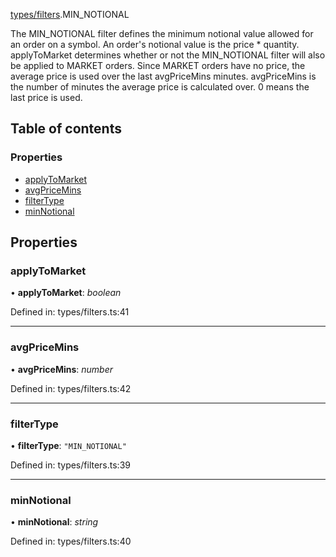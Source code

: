 [types/filters](../modules/Module:-types/filters).MIN_NOTIONAL

The MIN_NOTIONAL filter defines the minimum notional value allowed for an order on a symbol. An order's notional value is the price * quantity. applyToMarket determines whether or not the MIN_NOTIONAL filter will also be applied to MARKET orders. Since MARKET orders have no price, the average price is used over the last avgPriceMins minutes. avgPriceMins is the number of minutes the average price is calculated over. 0 means the last price is used.

## Table of contents

### Properties

- [applyToMarket](./Interface:-MIN_NOTIONAL#applytomarket)
- [avgPriceMins](./Interface:-MIN_NOTIONAL#avgpricemins)
- [filterType](./Interface:-MIN_NOTIONAL#filtertype)
- [minNotional](./Interface:-MIN_NOTIONAL#minnotional)

## Properties

### applyToMarket

• **applyToMarket**: *boolean*

Defined in: types/filters.ts:41

___

### avgPriceMins

• **avgPriceMins**: *number*

Defined in: types/filters.ts:42

___

### filterType

• **filterType**: ``"MIN_NOTIONAL"``

Defined in: types/filters.ts:39

___

### minNotional

• **minNotional**: *string*

Defined in: types/filters.ts:40
